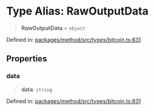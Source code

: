 # Type Alias: RawOutputData

> **RawOutputData** = `object`

Defined in: [packages/method/src/types/bitcoin.ts:831](https://github.com/dcdpr/did-btcr2-js/blob/4a717493e735221d072999f212891939f4de3f23/packages/method/src/types/bitcoin.ts#L831)

## Properties

### data

> **data**: `string`

Defined in: [packages/method/src/types/bitcoin.ts:831](https://github.com/dcdpr/did-btcr2-js/blob/4a717493e735221d072999f212891939f4de3f23/packages/method/src/types/bitcoin.ts#L831)
